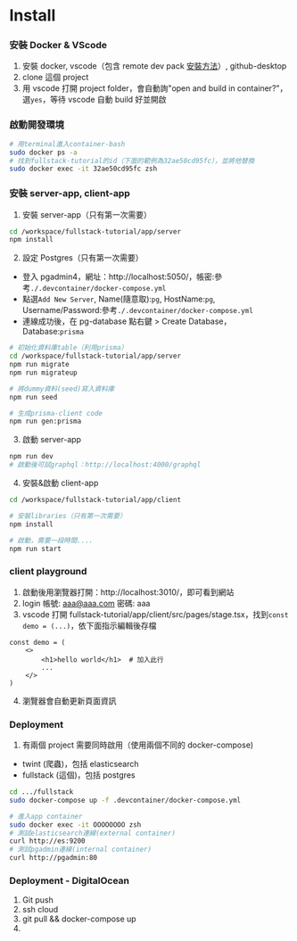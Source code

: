 # Install

### 安裝 Docker & VScode

1. 安裝 docker, vscode（包含 remote dev pack [安裝方法](https://code.visualstudio.com/docs/remote/containers)）, github-desktop
2. clone 這個 project
3. 用 vscode 打開 project folder，會自動詢"open and build in container?"，選`yes`，等待 vscode 自動 build 好並開啟

### 啟動開發環境

```bash
# 用terminal進入container-bash
sudo docker ps -a
# 找到fullstack-tutorial的id（下面的範例為32ae50cd95fc），並將他替換
sudo docker exec -it 32ae50cd95fc zsh
```

### 安裝 server-app, client-app

1. 安裝 server-app（只有第一次需要）

```bash
cd /workspace/fullstack-tutorial/app/server
npm install
```

2. 設定 Postgres（只有第一次需要）

- 登入 pgadmin4，網址：http://localhost:5050/，帳密:參考`./.devcontainer/docker-compose.yml`
- 點選`Add New Server`, Name(隨意取):`pg`, HostName:`pg`, Username/Password:參考`./.devcontainer/docker-compose.yml`
- 連線成功後，在 pg-database 點右鍵 > Create Database，Database:`prisma`

```bash
# 初始化資料庫table（利用prisma）
cd /workspace/fullstack-tutorial/app/server
npm run migrate
npm run migrateup

# 將dummy資料(seed)寫入資料庫
npm run seed

# 生成prisma-client code
npm run gen:prisma
```

3. 啟動 server-app

```bash
npm run dev
# 啟動後可試graphql：http://localhost:4000/graphql
```

4. 安裝&啟動 client-app

```bash
cd /workspace/fullstack-tutorial/app/client

# 安裝libraries（只有第一次需要）
npm install

# 啟動，需要一段時間....
npm run start
```

### client playground

1. 啟動後用瀏覽器打開：http://localhost:3010/，即可看到網站
2. login 帳號: aaa@aaa.com 密碼: aaa
3. vscode 打開 fullstack-tutorial/app/client/src/pages/stage.tsx，找到`const demo = (...)`，依下面指示編輯後存檔

```
const demo = (
    <>
        <h1>hello world</h1>  # 加入此行
        ...
    </>
)
```

4. 瀏覽器會自動更新頁面資訊

### Deployment

1. 有兩個 project 需要同時啟用（使用兩個不同的 docker-compose)

- twint (爬蟲)，包括 elasticsearch
- fullstack (這個)，包括 postgres

```bash
cd .../fullstack
sudo docker-compose up -f .devcontainer/docker-compose.yml

# 進入app container
sudo docker exec -it OOOOOOOO zsh
# 測試elasticsearch連線(external container)
curl http://es:9200
# 測試pgadmin連線(internal container)
curl http://pgadmin:80
```

### Deployment - DigitalOcean

1. Git push
2. ssh cloud
3. git pull && docker-compose up
4.
